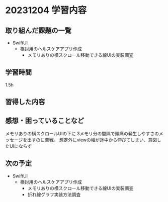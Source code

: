 # 20231204 学習内容

## 取り組んだ課題の一覧

- SwiftUI
  - 検討用のヘルスケアアプリ作成
    - メモリありの横スクロール移動できる線UIの実装調査

## 学習時間

1.5h

## 習得した内容

## 感想・困っていることなど

メモリありの横スクロールUIの下に
3メモリ分の間隔で頭痛の発生しやすさのメッセージを出すのに苦戦。
想定外にviewの幅が途中から伸びてしまい、意図したUIにならず

## 次の予定

- SwiftUI
  - 検討用のヘルスケアアプリ作成
    - メモリありの横スクロール移動できる線UIの実装調査
    - 折れ線グラフ実装方法調査